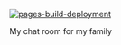 [![pages-build-deployment](https://github.com/MasonYayYay/Family-chatroom/actions/workflows/pages/pages-build-deployment/badge.svg?branch=main&event=status)](https://github.com/MasonYayYay/Family-chatroom/actions/workflows/pages/pages-build-deployment)

My chat room for my family
